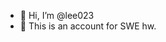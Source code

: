 - 👋 Hi, I’m @lee023
- 👀 This is an account for SWE hw.
<!-- - 🌱 I’m currently learning ...
- 💞️ I’m looking to collaborate on ...
- 📫 How to reach me ... -->

<!---
lee023/lee023 is a ✨ special ✨ repository because its `README.md` (this file) appears on your GitHub profile.
You can click the Preview link to take a look at your changes.
--->
